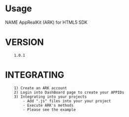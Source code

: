 Usage
=====
NAME
        AppRealKit (ARK) for HTML5 SDK

VERSION
========
        1.0.1

INTEGRATING
========
		1) Create an ARK account
		2) Login into DashBoard page to create your APPIDs
		3) Integrating into your projects
        	- Add ".js" files into your your project     
        	- Execute ARK's methods
        	- Please see the example